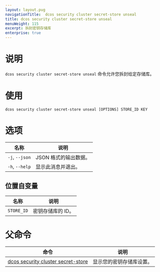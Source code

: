 ```yaml
---
layout: layout.pug
navigationTitle:  dcos security cluster secret-store unseal
title: dcos security cluster secret-store unseal
menuWeight: 115
excerpt: 拆封密钥存储库
enterprise: true
---
```

# 说明

`dcos security cluster secret-store unseal` 命令允许您拆封给定存储库。

# 使用

```
dcos security cluster secret-store unseal [OPTIONS] STORE_ID KEY
```

# 选项

| 名称 | 说明 |
|---------|-------------|
| `-j`, `--json` | JSON 格式的输出数据。|
|  `-h`, `--help` |                显示此消息并退出。|

## 位置自变量

| 名称 | 说明 |
|---------|-------------|
| `STORE_ID`  | 密钥存储库的 ID。 |

# 父命令

| 命令 | 说明 |
|---------|-------------|
| [dcos security cluster secret-store](/mesosphere/dcos/cn/1.13/cli/command-reference/dcos-security/dcos-security-cluster/dcos-security-cluster-secret-store/) | 显示您的密钥存储库设置。 |
